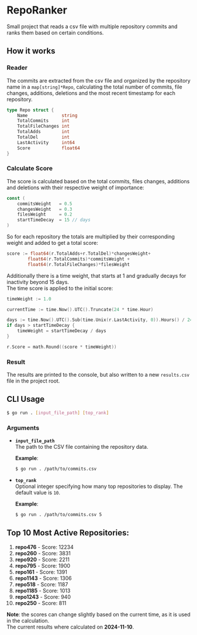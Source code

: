 # RepoRanker

Small project that reads a csv file with multiple repository commits and ranks them based on certain conditions.

## How it works

### Reader
The commits are extracted from the csv file and organized by the repository name in a `map[string]*Repo`, calculating the total number of commits, file changes, additions, deletions and the most recent timestamp for each repository.

``` Go
type Repo struct {
	Name             string
	TotalCommits     int
	TotalFileChanges int
	TotalAdds        int
	TotalDel         int
	LastActivity     int64
	Score            float64
}
```

### Calculate Score
The score is calculated based on the total commits, files changes, additions and deletions with their respective weight of importance:

```Go
const (
	commitsWeight   = 0.5
	changesWeight   = 0.3
	filesWeight     = 0.2
	startTimeDecay  = 15 // days
)
```
So for each repository the totals are multiplied by their corresponding weight and added to get a total score:
```Go
score := float64(r.TotalAdds+r.TotalDel)*changesWeight+
		float64(r.TotalCommits)*commitsWeight +
		float64(r.TotalFileChanges)*filesWeight
```
Additionally there is a time weight, that starts at 1 and gradually decays for inactivity beyond 15 days.  
The time score is applied to the initial score:

```Go
timeWeight := 1.0

currentTime := time.Now().UTC().Truncate(24 * time.Hour)

days := time.Now().UTC().Sub(time.Unix(r.LastActivity, 0)).Hours() / 24
if days > startTimeDecay {
    timeWeight = startTimeDecay / days
}

r.Score = math.Round((score * timeWeight))
```

### Result
The results are printed to the console, but also written to a new `results.csv` file in the project root.

## CLI Usage

```bash
$ go run . [input_file_path] [top_rank]
```
### Arguments

- **`input_file_path`**  
  The path to the CSV file containing the repository data.
  
  **Example**:  
  ```bash
  $ go run . /path/to/commits.csv
  ```

- **`top_rank`**  
  Optional integer specifying how many top repositories to display.
  The default value is `10`.
  
  **Example**:  
  ```bash
  $ go run . /path/to/commits.csv 5
  ```

## Top 10 Most Active Repositories:

1. **repo476** - Score: 12234
2. **repo260** - Score: 3831
3. **repo920** - Score: 2211
4. **repo795** - Score: 1900
5. **repo161** - Score: 1391
6. **repo1143** - Score: 1306
7. **repo518** - Score: 1187
8. **repo1185** - Score: 1013
9. **repo1243** - Score: 940
10. **repo250** - Score: 811


**Note**: the scores can change slightly based on the current time, as it is used in the calculation.  
The current results where calculated on **2024-11-10**.